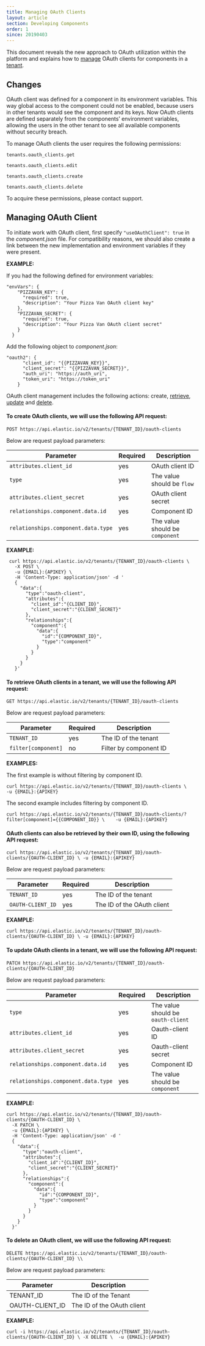 ```yaml
---
title: Managing OAuth Clients
layout: article
section: Developing Components
order: 1
since: 20190403
---
```

This document reveals the new approach to OAuth utilization within the platform
and explains how to [manage](#managing-oauth-client) OAuth clients for
components in a [tenant](tenant).

## Changes


OAuth client was defined for a component in its environment variables. This way
global access to the component could not be enabled, because users in other tenants would see the
component and its keys. Now OAuth clients are defined
separately from the components’ environment variables, allowing the users in the
other tenant to see all available components without security breach.

To manage OAuth clients the user requires the following permissions:


`tenants.oauth_clients.get`

`tenants.oauth_clients.edit`

`tenants.oauth_clients.create`

`tenants.oauth_clients.delete`


To acquire these permissions, please contact support.

## Managing OAuth Client

To initiate work with OAuth client, first specify `"useOAuthClient": true` in the _component.json_ file. For compatibility reasons, we should also create a link between the new implementation and environment variables if they were present.

**EXAMPLE:**

If you had the following defined for environment variables:
```
"envVars": {
    "PIZZAVAN_KEY": {
      "required": true,
      "description": "Your Pizza Van OAuth client key"
    },
    "PIZZAVAN_SECRET": {
      "required": true,
      "description": "Your Pizza Van OAuth client secret"
    }
  }
```
Add the following object to _component.json_:
```
"oauth2": {
      "client_id": "{{PIZZAVAN_KEY}}",
      "client_secret": "{{PIZZAVAN_SECRET}}",
      "auth_uri": "https://auth_uri",
      "token_uri": "https://token_uri"
    }
```

OAuth client management includes the following actions: create,
[retrieve](#to-retrieve-oauth-clients-in-a-tenant-we),
[update](#to-update-oauth-clients-in-a-tenant-we-will-use-the-following-api-request)
and [delete](#to-delete-an-oauth-client-we-will-use-the-following-api-request).

#### To create OAuth clients, we will use the following API request:

`POST https://api.elastic.io/v2/tenants/{TENANT_ID}/oauth-clients`

Below are request payload parameters:

| **Parameter**                       | **Required** | **Description**                 |
|-------------------------------------|--------------|---------------------------------|
| `attributes.client_id`              | yes          | OAuth client ID                 |
| `type`                              | yes          | The value should be `flow`      |
| `attributes.client_secret`          | yes          | OAuth client secret             |
| `relationships.component.data.id`   | yes          | Component ID                    |
| `relationships.component.data.type` | yes          | The value should be `component` |

**EXAMPLE:**
```
 curl https://api.elastic.io/v2/tenants/{TENANT_ID}/oauth-clients \
   -X POST \
   -u {EMAIL}:{APIKEY} \
   -H 'Content-Type: application/json' -d '
   {  
     "data":{  
       "type":"oauth-client",
       "attributes":{  
         "client_id":"{CLIENT_ID}",
         "client_secret":"{CLIENT_SECRET}"
       },
       "relationships":{  
         "component":{  
           "data":{  
             "id":"{COMPONENT_ID}",
             "type":"component"
           }
         }
       }
     }
   }'
```

#### To retrieve OAuth clients in a tenant, we will use the following API request:

`GET https://api.elastic.io/v2/tenants/{TENANT_ID}/oauth-clients`

Below are request payload parameters:

| **Parameter**       | **Required** | **Description**        |
|---------------------|--------------|------------------------|
| `TENANT_ID`         | yes          | The ID of the tenant   |
| `filter[component]` | no           | Filter by component ID |

**EXAMPLES:**

The first example is without filtering by component ID.

`curl https://api.elastic.io/v2/tenants/{TENANT_ID}/oauth-clients \    -u
{EMAIL}:{APIKEY}`

The second example includes filtering by component ID.

`curl
https://api.elastic.io/v2/tenants/{TENANT_ID}/oauth-clients/?filter[component]={{COMPONENT_ID}}
\    -u {EMAIL}:{APIKEY}`

#### OAuth clients can also be retrieved by their own ID, using the following API request:

`curl
https://api.elastic.io/v2/tenants/{TENANT_ID}/oauth-clients/{OAUTH-CLIENT_ID} \
-u {EMAIL}:{APIKEY}`

Below are request payload parameters:

| **Parameter**     | **Required** | **Description**            |
|-------------------|--------------|----------------------------|
| `TENANT_ID`       | yes          | The ID of the tenant       |
| `OAUTH-CLIENT_ID` | yes          | The ID of the OAuth client |

**EXAMPLE:**

`curl
https://api.elastic.io/v2/tenants/{TENANT_ID}/oauth-clients/{OAUTH-CLIENT_ID} \
-u {EMAIL}:{APIKEY}`

#### To update OAuth clients in a tenant, we will use the following API request:

`PATCH
https://api.elastic.io/v2/tenants/{TENANT_ID}/oauth-clients/{OAUTH-CLIENT_ID}`

Below are request payload parameters:

| **Parameter**                       | **Required** | **Description**                    |
|-------------------------------------|--------------|------------------------------------|
| `type`                              | yes          | The value should be `oauth-client` |
| `attributes.client_id`              | yes          | Oauth-client ID                    |
| `attributes.client_secret`          | yes          | Oauth-client secret                |
| `relationships.component.data.id`   | yes          | Component ID                       |
| `relationships.component.data.type` | yes          | The value should be `component`    |

**EXAMPLE:**

```
curl https://api.elastic.io/v2/tenants/{TENANT_ID}/oauth-clients/{OAUTH-CLIENT_ID} \
  -X PATCH \
  -u {EMAIL}:{APIKEY} \
  -H 'Content-Type: application/json' -d '
  {  
    "data":{  
      "type":"oauth-client",
      "attributes":{  
        "client_id":"{CLIENT_ID}",
        "client_secret":"{CLIENT_SECRET}"
      },
      "relationships":{  
        "component":{  
          "data":{  
            "id":"{COMPONENT_ID}",
            "type":"component"
          }
        }
      }
    }
  }'
  ```

#### To delete an OAuth client, we will use the following API request:

`DELETE
https://api.elastic.io/v2/tenants/{TENANT_ID}/oauth-clients/{OAUTH-CLIENT_ID}
\\`

Below are request payload parameters:

| **Parameter**   | **Description**            |
|-----------------|----------------------------|
| TENANT_ID       | The ID of the Tenant       |
| OAUTH-CLIENT_ID | The ID of the OAuth client |

**EXAMPLE:**

`curl -i
https://api.elastic.io/v2/tenants/{TENANT_ID}/oauth-clients/{OAUTH-CLIENT_ID} \
-X DELETE \  -u {EMAIL}:{APIKEY}`
